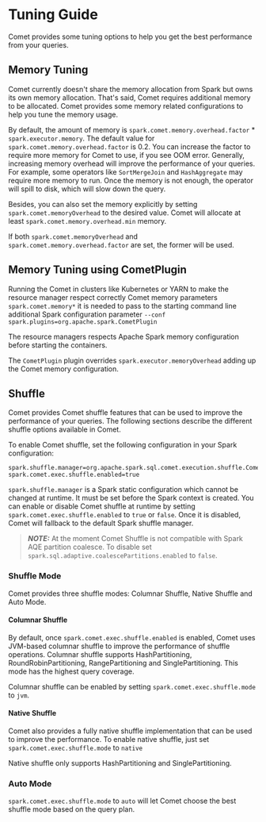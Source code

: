 <!---
Licensed to the Apache Software Foundation (ASF) under one
or more contributor license agreements.  See the NOTICE file
distributed with this work for additional information
regarding copyright ownership.  The ASF licenses this file
to you under the Apache License, Version 2.0 (the
"License"); you may not use this file except in compliance
with the License.  You may obtain a copy of the License at

http://www.apache.org/licenses/LICENSE-2.0

Unless required by applicable law or agreed to in writing,
software distributed under the License is distributed on an
"AS IS" BASIS, WITHOUT WARRANTIES OR CONDITIONS OF ANY
KIND, either express or implied.  See the License for the
specific language governing permissions and limitations
under the License.
-->

# Tuning Guide

Comet provides some tuning options to help you get the best performance from your queries.

## Memory Tuning

Comet currently doesn't share the memory allocation from Spark but owns its own memory allocation.
That's said, Comet requires additional memory to be allocated. Comet provides some memory related configurations to help you tune the memory usage.

By default, the amount of memory is `spark.comet.memory.overhead.factor` * `spark.executor.memory`.
The default value for `spark.comet.memory.overhead.factor` is 0.2. You can increase the factor to require more
memory for Comet to use, if you see OOM error. Generally, increasing memory overhead will improve the performance of your queries.
For example, some operators like `SortMergeJoin` and `HashAggregate` may require more memory to run.
Once the memory is not enough, the operator will spill to disk, which will slow down the query.

Besides, you can also set the memory explicitly by setting `spark.comet.memoryOverhead` to the desired value.
Comet will allocate at least `spark.comet.memory.overhead.min` memory.

If both `spark.comet.memoryOverhead` and `spark.comet.memory.overhead.factor` are set, the former will be used.

## Memory Tuning using CometPlugin
Running the Comet in clusters like Kubernetes or YARN to make the resource manager respect correctly Comet memory parameters `spark.comet.memory*` 
it is needed to pass to the starting command line additional Spark configuration parameter `--conf spark.plugins=org.apache.spark.CometPlugin`

The resource managers respects Apache Spark memory configuration before starting the containers.

The `CometPlugin` plugin overrides `spark.executor.memoryOverhead` adding up the Comet memory configuration.


## Shuffle

Comet provides Comet shuffle features that can be used to improve the performance of your queries.
The following sections describe the different shuffle options available in Comet.

To enable Comet shuffle, set the following configuration in your Spark configuration:

```
spark.shuffle.manager=org.apache.spark.sql.comet.execution.shuffle.CometShuffleManager
spark.comet.exec.shuffle.enabled=true
```

`spark.shuffle.manager` is a Spark static configuration which cannot be changed at runtime.
It must be set before the Spark context is created. You can enable or disable Comet shuffle
at runtime by setting `spark.comet.exec.shuffle.enabled` to `true` or `false`.
Once it is disabled, Comet will fallback to the default Spark shuffle manager.

> **_NOTE:_** At the moment Comet Shuffle is not compatible with Spark AQE partition coalesce. To disable set `spark.sql.adaptive.coalescePartitions.enabled` to `false`.

### Shuffle Mode

Comet provides three shuffle modes: Columnar Shuffle, Native Shuffle and Auto Mode.

#### Columnar Shuffle

By default, once `spark.comet.exec.shuffle.enabled` is enabled, Comet uses JVM-based columnar shuffle
to improve the performance of shuffle operations. Columnar shuffle supports HashPartitioning,
RoundRobinPartitioning, RangePartitioning and SinglePartitioning. This mode has the highest
query coverage.

Columnar shuffle can be enabled by setting `spark.comet.exec.shuffle.mode` to `jvm`.

#### Native Shuffle

Comet also provides a fully native shuffle implementation that can be used to improve the performance.
To enable native shuffle, just set `spark.comet.exec.shuffle.mode` to `native`

Native shuffle only supports HashPartitioning and SinglePartitioning.

### Auto Mode

`spark.comet.exec.shuffle.mode` to `auto` will let Comet choose the best shuffle mode based on the query plan.
